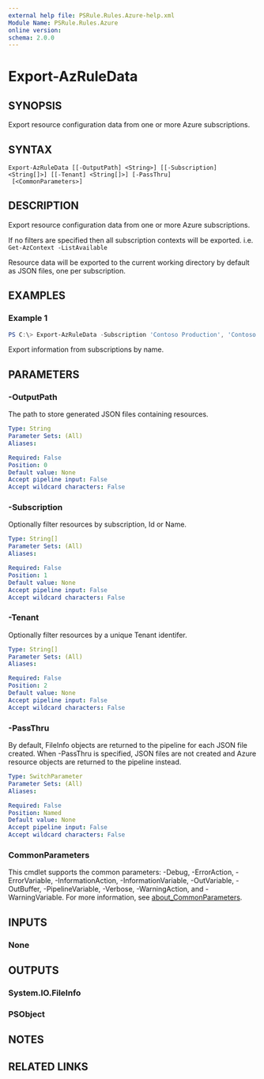 ```yaml
---
external help file: PSRule.Rules.Azure-help.xml
Module Name: PSRule.Rules.Azure
online version:
schema: 2.0.0
---
```


# Export-AzRuleData

## SYNOPSIS

Export resource configuration data from one or more Azure subscriptions.

## SYNTAX

```text
Export-AzRuleData [[-OutputPath] <String>] [[-Subscription] <String[]>] [[-Tenant] <String[]>] [-PassThru]
 [<CommonParameters>]
```

## DESCRIPTION

Export resource configuration data from one or more Azure subscriptions.

If no filters are specified then all subscription contexts will be exported. i.e. `Get-AzContext -ListAvailable`

Resource data will be exported to the current working directory by default as JSON files, one per subscription.

## EXAMPLES

### Example 1

```powershell
PS C:\> Export-AzRuleData -Subscription 'Contoso Production', 'Contoso Non-production'
```

Export information from subscriptions by name.

## PARAMETERS

### -OutputPath

The path to store generated JSON files containing resources.

```yaml
Type: String
Parameter Sets: (All)
Aliases:

Required: False
Position: 0
Default value: None
Accept pipeline input: False
Accept wildcard characters: False
```

### -Subscription

Optionally filter resources by subscription, Id or Name.

```yaml
Type: String[]
Parameter Sets: (All)
Aliases:

Required: False
Position: 1
Default value: None
Accept pipeline input: False
Accept wildcard characters: False
```

### -Tenant

Optionally filter resources by a unique Tenant identifer.

```yaml
Type: String[]
Parameter Sets: (All)
Aliases:

Required: False
Position: 2
Default value: None
Accept pipeline input: False
Accept wildcard characters: False
```

### -PassThru

By default, FileInfo objects are returned to the pipeline for each JSON file created. When -PassThru is specified, JSON files are not created and Azure resource objects are returned to the pipeline instead.

```yaml
Type: SwitchParameter
Parameter Sets: (All)
Aliases:

Required: False
Position: Named
Default value: None
Accept pipeline input: False
Accept wildcard characters: False
```

### CommonParameters

This cmdlet supports the common parameters: -Debug, -ErrorAction, -ErrorVariable, -InformationAction, -InformationVariable, -OutVariable, -OutBuffer, -PipelineVariable, -Verbose, -WarningAction, and -WarningVariable. For more information, see [about_CommonParameters](http://go.microsoft.com/fwlink/?LinkID=113216).

## INPUTS

### None

## OUTPUTS

### System.IO.FileInfo

### PSObject

## NOTES

## RELATED LINKS
